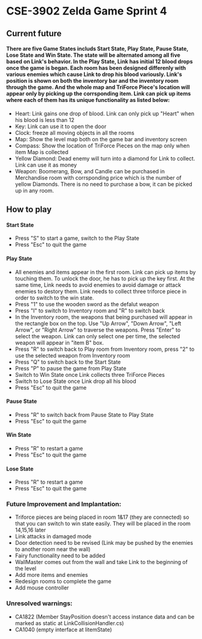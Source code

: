 # CSE-3902 Zelda Game Sprint 4
## Current future

#### There are five Game States includs Start State, Play State, Pause State, Lose State and Win State. The state will be alternated among all five based on Link's behavior. In the Play State, Link has initial 12 blood drops once the game is began. Each room has been designed differenly with various enemies which cause Link to drop his blood variously. Link's position is shown on both the inventory bar and the inventory room through the game. And the whole map and TriForce Piece's location will appear only by picking up the corrsponding item. Link can pick up items where each of them has its unique functionality as listed below: 
* Heart: Link gains one drop of blood. Link can only pick up "Heart" when his blood is less than 12
* Key: Link can use it to open the door
* Clock: freeze all moving objects in all the rooms
* Map: Show the level map both on the game bar and inventory screen
* Compass: Show the location of TriForce Pieces on the map only when item Map is collected
* Yellow Diamond: Dead enemy will turn into a diamond for Link to collect. Link can use it as money
* Weapon: Boomerang, Bow, and Candle can be purchased in Merchandise room with corrsponding price which is the number of yellow Diamonds. There is no need to purchase a bow, it can be picked up in any room.


## How to play

#### Start State
* Press "S" to start a game, switch to the Play State
* Press "Esc" to quit the game
#### Play State
* All enemies and items appear in the first room. Link can pick up items by touching them. To unlock the door, he has to pick up the key first. At the same time, Link needs to avoid enemies to avoid damage or attack enemies to destory them. Link needs to collect three triforce piece in order to switch to the win state.
* Press "1" to use the wooden sword as the defalut weapon
* Press "I" to switch to Inventory room and "R" to switch back
* In the Inventory room, the weapons that being purchased will appear in the rectangle box on the top. Use "Up Arrow", "Down Arrow", "Left Arrow", or "Right Arrow" to traverse the weapons. Press "Enter" to select the weapon. Link can only select one per time, the selected weapon will appear in "item B" box. 
* Press "R" to switch back to Play room from Inventory room, press "2" to use the selected weapon from Inventory room
* Press "Q" to switch back to the Start State
* Press "P" to pause the game from Play State
* Switch to Win State once Link collects three TriForce Pieces
* Switch to Lose State once Link drop all his blood
* Press "Esc" to quit the game

#### Pause State
* Press "R" to switch back from Pause State to Play State 
* Press "Esc" to quit the game

#### Win State
* Press "R" to restart a game
* Press "Esc" to quit the game 
#### Lose State
* Press "R" to restart a game
* Press "Esc" to quit the game

 
### Future Improvement and Implantation:
* Triforce pieces are being placed in room 1&17 (they are connected) so that you can switch to win state easily. They will be placed in the room 14,15,16 later
* Link attacks in damaged mode
* Door detection need to be revised (Link may be pushed by the enemies to another room near the wall)
* Fairy functionality need to be added
* WallMaster comes out from the wall and take Link to the beginning of the level
* Add more items and enemies
* Redesign rooms to complete the game
* Add mouse controller 

### Unresolved warnings:  
* CA1822 (Member StayPosition doesn't access instance data and can be marked as static at LinkCollisionHandler.cs)
* CA1040 (empty interface at IitemState)
